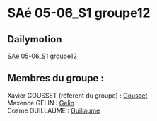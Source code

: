# SAé 05-06_S1  groupe12

## Dailymotion    

[SAé 05-06_S1 groupe12](https://xgousset.github.io/SAe_05-06_S1_groupe12/index.html)

## Membres du groupe :

Xavier GOUSSET (référent du groupe) :  [Gousset](mailto:xgousset@edu.univ-fcomte.fr?subject=SAE_1_05_06)  
Maxence GELIN : [Gelin](mailto:mgelin@edu.univ-fcomte.fr?subject=SAE_1_05_06)   
Cosme GUILLAUME : [Guillaume](mailto:cguillau@edu.univ-fcomte.fr?subject=SAE_1_05_06)  
